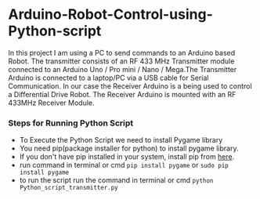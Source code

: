 # Arduino-Robot-Control-using-Python-script
In this project I am using a PC to send commands to an Arduino based Robot. The transmitter consists of an RF 433 MHz Transmitter module connected to an Arduino Uno / Pro mini / Nano / Mega.The Transmitter Arduino is connected to a laptop/PC via a USB cable for Serial Communication. In our case the Receiver Arduino is a being used to control a Differential Drive Robot. The Receiver Arduino is mounted with an RF 433MHz Receiver Module.

### Steps for Running Python Script
- To Execute the Python Script we need to install Pygame library
- You need pip(package installer for python) to install pygame library.
- If you don't have pip installed in your system, install pip from [here](https://pip.pypa.io/en/stable/installing/).
- run command in terminal or cmd `pip install pygame` or `sudo pip install pygame`
- to run the script run the command in terminal or cmd `python Python_script_transmitter.py`  
